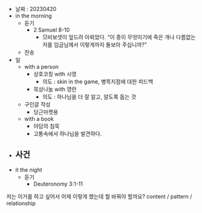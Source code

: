 - 날짜 : 20230420
- in the morning
	- 듣기
		- 2 Samuel 8-10
			- 므비보셋이 엎드려 아뢰었다. “이 종이 무엇이기에 죽은 개나 다름없는 저를 임금님께서 이렇게까지 돌보아 주십니까?” 
	- 찬송
- 일
	- with a person
		- 상호코칭 with 시영
			- 의도 : skin in the game, 병목지점에 대한 피드백
		- 묵상나눔 with 영란
			- 의도 : 하나님을 더 잘 알고, 알도록 돕는 것
	- 구인글 작성
		- 당근마켓용
	- with a book
		- 아담의 침묵
		- 고통속에서 하나님을 발견하다.
- 사건
	- 
- it the night
	- 듣기
		- Deuteronomy 3:1-11






저는 이거를 하고 싶어서 어제 이렇게 했는데 뭘 바꿔야 할까요?
content / pattern / relationship